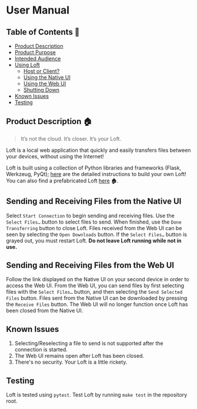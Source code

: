 # User Manual #

## Table of Contents 📑 ##
- [Product Description](#product-description-)
- [Product Purpose](#product-purpose-)
- [Intended Audience](#intended-audience-)
- [Using Loft](#using-loft-)
    - [Host or Client?](#knowing-your-role)
    - [Using the Native UI](#host-using-the-native-ui)
    - [Using the Web UI](#client-using-the-web-ui)
    - [Shutting Down](#shutting-down-loft)
- [Known Issues](#known-issues-)
- [Testing](#testing-)

## Product Description 🏠 ##
>It’s not the cloud. It’s closer. It’s your Loft.

Loft is a local web application that quickly and easily transfers files between your devices, without using the Internet! 

Loft is built using a collection of Python libraries and frameworks (Flask, Werkzeug, PyQt); 
[here](https://github.com/ucsb-cs148-s21/t7-local-network-file-transfer/blob/main/docs/BUILD.md) are the detailed instructions to 
build your own Loft! You can also find a prefabricated Loft [here](https://github.com/ucsb-cs148-s21/t7-local-network-file-transfer/releases) 🏚️.


## Sending and Receiving Files from the Native UI ##
Select `Start Connection` to begin sending and receiving files. Use the `Select Files…` button to select files to send. When finished, use the `Done Transferring` button to close Loft. Files received from the Web UI can be seen by selecting the `Open Downloads` button. If the `Select Files…` button is grayed out, you must restart Loft. **Do not leave Loft running while not in use.**

## Sending and Receiving Files from the Web UI ##
Follow the link displayed on the Native UI on your second device in order to access the Web UI. From the Web UI, you can send files by first selecting files with the `Select Files…` button, and then selecting the `Send Selected Files` button. Files sent from the Native UI can be downloaded by pressing the `Receive Files` button. The Web UI will no longer function once Loft has been closed from the Native UI.

## Known Issues ##
1. Selecting/Reselecting a file to send is not supported after the connection is started.
2. The Web UI remains open after Loft has been closed.
3. There's no security. Your Loft is a little rickety.

## Testing ##
Loft is tested using `pytest`. Test Loft by running `make test` in the repository root.
